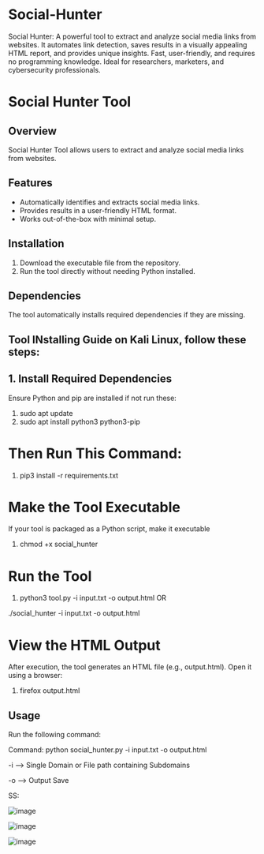 # Social-Hunter
Social Hunter: A powerful tool to extract and analyze social media links from websites. It automates link detection, saves results in a visually appealing HTML report, and provides unique insights. Fast, user-friendly, and requires no programming knowledge. Ideal for researchers, marketers, and cybersecurity professionals.


# Social Hunter Tool

## Overview
Social Hunter Tool allows users to extract and analyze social media links from websites.

## Features
- Automatically identifies and extracts social media links.
- Provides results in a user-friendly HTML format.
- Works out-of-the-box with minimal setup.

## Installation
1. Download the executable file from the repository.
2. Run the tool directly without needing Python installed.

## Dependencies
The tool automatically installs required dependencies if they are missing.

## Tool INstalling Guide on Kali Linux, follow these steps:

## 1. Install Required Dependencies
Ensure Python and pip are installed if not run these:

1. sudo apt update
2. sudo apt install python3 python3-pip

# Then Run This Command: 

1. pip3 install -r requirements.txt

# Make the Tool Executable
If your tool is packaged as a Python script, make it executable

1. chmod +x social_hunter
   

# Run the Tool

1. python3 tool.py -i input.txt -o output.html
                       OR

./social_hunter -i input.txt -o output.html

# View the HTML Output
After execution, the tool generates an HTML file (e.g., output.html). Open it using a browser:

1. firefox output.html

## Usage
Run the following command:

Command: python social_hunter.py -i input.txt -o output.html


-i  -->  Single Domain   or  File path containing Subdomains

-o  --> Output Save


SS: 

![image](https://github.com/user-attachments/assets/e36027fd-369e-4f44-b20b-eda3fb5ac13b)

![image](https://github.com/user-attachments/assets/c715cd7c-9d48-4df6-968f-1fbafb37f89b)

![image](https://github.com/user-attachments/assets/82d311b8-7f56-4dd8-9817-7ab7381e74b4)

